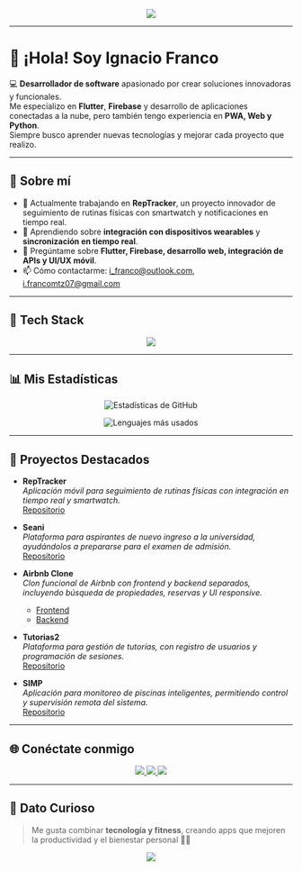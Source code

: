 <!-- Banner -->
<p align="center">
  <img src="https://capsule-render.vercel.app/api?type=waving&color=0:000000,100:1e1e1e&height=200&section=header&text=Ignacio%20Franco%20👨‍💻&fontSize=45&fontColor=ffffff&animation=fadeIn&desc=Ingeniero%20en%20Desarrollo%20y%20Gestión%20de%20Software&descAlignY=65&descAlign=50" />
</p>

---

# 👋 ¡Hola! Soy Ignacio Franco  

💻 **Desarrollador de software** apasionado por crear soluciones innovadoras y funcionales.  
Me especializo en **Flutter**, **Firebase** y desarrollo de aplicaciones conectadas a la nube, pero también tengo experiencia en **PWA, Web y Python**.  
Siempre busco aprender nuevas tecnologías y mejorar cada proyecto que realizo.  

---

## 🌱 Sobre mí  
- 🔭 Actualmente trabajando en **RepTracker**, un proyecto innovador de seguimiento de rutinas físicas con smartwatch y notificaciones en tiempo real.  
- 🌱 Aprendiendo sobre **integración con dispositivos wearables** y **sincronización en tiempo real**.  
- 💬 Pregúntame sobre **Flutter, Firebase, desarrollo web, integración de APIs y UI/UX móvil**.  
- 📫 Cómo contactarme: [i_franco@outlook.com](mailto:i_franco@outlook.com), [i.francomtz07@gmail.com](mailto:i.francomtz07@gmail.com)

---

## 🧠 Tech Stack  

<p align="center">
  <img src="https://skillicons.dev/icons?i=flutter,dart,firebase,python,git,github,vscode,html,css,js" />
</p>

---

## 📊 Mis Estadísticas  

<p align="center">
  <img src="https://github-readme-stats.vercel.app/api?username=ifranco07&show_icons=true&theme=dark&include_all_commits=true&count_private=true" alt="Estadísticas de GitHub" />
</p>
<p align="center">
  <img src="https://github-readme-stats.vercel.app/api/top-langs/?username=ifranco07&layout=compact&theme=dark" alt="Lenguajes más usados" />
</p>

---

## 🚀 Proyectos Destacados

- **RepTracker**  
  *Aplicación móvil para seguimiento de rutinas físicas con integración en tiempo real y smartwatch.*  
  [Repositorio](https://github.com/ifranco07/RepTracker)

- **Seani**  
  *Plataforma para aspirantes de nuevo ingreso a la universidad, ayudándolos a prepararse para el examen de admisión.*  
  [Repositorio](https://github.com/ifranco07/seani)

- **Airbnb Clone**  
  *Clon funcional de Airbnb con frontend y backend separados, incluyendo búsqueda de propiedades, reservas y UI responsive.*  
  - [Frontend](https://github.com/ifranco07/airbnb-clone-frontend)  
  - [Backend](https://github.com/ifranco07/airbnb-clone-backend)

- **Tutorias2**  
  *Plataforma para gestión de tutorías, con registro de usuarios y programación de sesiones.*  
  [Repositorio](https://github.com/ifranco07/tutorias2)

- **SIMP**  
  *Aplicación para monitoreo de piscinas inteligentes, permitiendo control y supervisión remota del sistema.*  
  [Repositorio](https://github.com/ifranco07/simp)

---

## 🌐 Conéctate conmigo  

<div align="center">
  <a href="https://www.linkedin.com/in/ifranco07" target="_blank">
    <img src="https://img.shields.io/badge/LinkedIn-0A66C2?style=for-the-badge&logo=linkedin&logoColor=white"/>
  </a>
  <a href="mailto:i.francomtz07@gmail.com">
    <img src="https://img.shields.io/badge/Gmail-D14836?style=for-the-badge&logo=gmail&logoColor=white"/>
  </a>
  <a href="mailto:i_franco@outlook.com">
    <img src="https://img.shields.io/badge/Outlook-0078D4?style=for-the-badge&logo=microsoft-outlook&logoColor=white"/>
  </a>
</div>

---

## 🎉 Dato Curioso  
> Me gusta combinar **tecnología y fitness**, creando apps que mejoren la productividad y el bienestar personal 💪📱  

<p align="center">
  <img src="https://capsule-render.vercel.app/api?type=waving&color=0:1e1e1e,100:000000&height=120&section=footer" />
</p>
